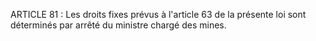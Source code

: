 ARTICLE 81 : Les droits fixes prévus à l'article 63 de la présente
loi sont déterminés par arrêté du ministre chargé des mines.